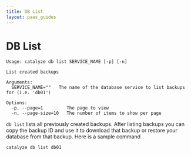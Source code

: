 ```yaml
---
title: DB List
layout: paas_guides
---
```


# DB List

```
Usage: catalyze db list SERVICE_NAME [-p] [-n]

List created backups

Arguments:
  SERVICE_NAME=""   The name of the database service to list backups for (i.e. 'db01')

Options:
  -p, --page=1         The page to view
  -n, --page-size=10   The number of items to show per page
```

`db list` lists all previously created backups. After listing backups you can copy the backup ID and use it to download that backup or restore your database from that backup. Here is a sample command

```
catalyze db list db01
```
